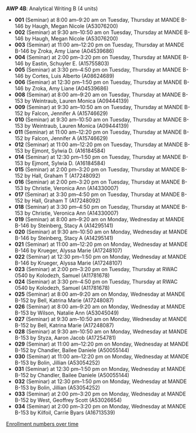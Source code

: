 **AWP 4B**: Analytical Writing B (4 units)

- **001** (Seminar) at 8:00 am–9:20 am on Tuesday, Thursday at MANDE B-146 by Haugh, Megan Nicole (A53076200)
- **002** (Seminar) at 9:30 am–10:50 am on Tuesday, Thursday at MANDE B-146 by Haugh, Megan Nicole (A53076200)
- **003** (Seminar) at 11:00 am–12:20 pm on Tuesday, Thursday at MANDE B-146 by Zroka, Amy Liane (A04539686)
- **004** (Seminar) at 2:00 pm–3:20 pm on Tuesday, Thursday at MANDE B-146 by Eastin, Schuyler E. (A15755803)
- **005** (Seminar) at 3:30 pm–4:50 pm on Tuesday, Thursday at MANDE B-146 by Cortes, Luis Alberto (A08624689)
- **006** (Seminar) at 12:30 pm–1:50 pm on Tuesday, Thursday at MANDE B-146 by Zroka, Amy Liane (A04539686)
- **008** (Seminar) at 8:00 am–9:20 am on Tuesday, Thursday at MANDE B-153 by Weintraub, Lauren Monica (A09444139)
- **009** (Seminar) at 9:30 am–10:50 am on Tuesday, Thursday at MANDE B-152 by Falcon, Jennifer A (A15746629)
- **010** (Seminar) at 9:30 am–10:50 am on Tuesday, Thursday at MANDE B-153 by Weintraub, Lauren Monica (A09444139)
- **011** (Seminar) at 11:00 am–12:20 pm on Tuesday, Thursday at MANDE B-152 by Falcon, Jennifer A (A15746629)
- **012** (Seminar) at 11:00 am–12:20 pm on Tuesday, Thursday at MANDE B-153 by Ejmont, Sylwia D. (A16184584)
- **014** (Seminar) at 12:30 pm–1:50 pm on Tuesday, Thursday at MANDE B-153 by Ejmont, Sylwia D. (A16184584)
- **015** (Seminar) at 2:00 pm–3:20 pm on Tuesday, Thursday at MANDE B-152 by Hall, Graham T (A17248092)
- **016** (Seminar) at 2:00 pm–3:20 pm on Tuesday, Thursday at MANDE B-153 by Christie, Veronica Ann (A14330007)
- **017** (Seminar) at 3:30 pm–4:50 pm on Tuesday, Thursday at MANDE B-152 by Hall, Graham T (A17248092)
- **018** (Seminar) at 3:30 pm–4:50 pm on Tuesday, Thursday at MANDE B-153 by Christie, Veronica Ann (A14330007)
- **019** (Seminar) at 8:00 am–9:20 am on Monday, Wednesday at MANDE B-146 by Steinberg, Stacy A (A14295141)
- **020** (Seminar) at 9:30 am–10:50 am on Monday, Wednesday at MANDE B-146 by Steinberg, Stacy A (A14295141)
- **021** (Seminar) at 11:00 am–12:20 pm on Monday, Wednesday at MANDE B-146 by Krueger, Alyssa Marie (A17248107)
- **022** (Seminar) at 12:30 pm–1:50 pm on Monday, Wednesday at MANDE B-146 by Krueger, Alyssa Marie (A17248107)
- **023** (Seminar) at 2:00 pm–3:20 pm on Tuesday, Thursday at RWAC 0540 by Kolodezh, Samuel (A11781678)
- **024** (Seminar) at 3:30 pm–4:50 pm on Tuesday, Thursday at RWAC 0540 by Kolodezh, Samuel (A11781678)
- **025** (Seminar) at 8:00 am–9:20 am on Monday, Wednesday at MANDE B-152 by Bell, Katrina Marie (A17248087)
- **026** (Seminar) at 8:00 am–9:20 am on Monday, Wednesday at MANDE B-153 by Wilson, Natalie Ann (A53045049)
- **027** (Seminar) at 9:30 am–10:50 am on Monday, Wednesday at MANDE B-152 by Bell, Katrina Marie (A17248087)
- **028** (Seminar) at 9:30 am–10:50 am on Monday, Wednesday at MANDE B-153 by Styza, Aaron Jacob (A17254781)
- **029** (Seminar) at 11:00 am–12:20 pm on Monday, Wednesday at MANDE B-152 by Chandler, Bailee Daniele (A50055144)
- **030** (Seminar) at 11:00 am–12:20 pm on Monday, Wednesday at MANDE B-153 by Bolin, Jillian (A53054252)
- **031** (Seminar) at 12:30 pm–1:50 pm on Monday, Wednesday at MANDE B-152 by Chandler, Bailee Daniele (A50055144)
- **032** (Seminar) at 12:30 pm–1:50 pm on Monday, Wednesday at MANDE B-153 by Bolin, Jillian (A53054252)
- **033** (Seminar) at 2:00 pm–3:20 pm on Monday, Wednesday at MANDE B-152 by West, Geoffrey Scott (A53026654)
- **034** (Seminar) at 2:00 pm–3:20 pm on Monday, Wednesday at MANDE B-153 by Kilfoil, Carrie Byars (A16713539)

[Enrollment numbers over time](./AWP4B.tsv)
